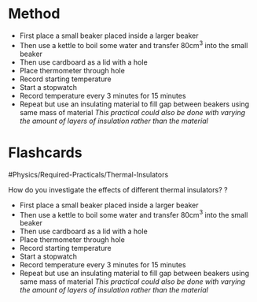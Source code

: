 # Method
- First place a small beaker placed inside a larger beaker
- Then use a kettle to boil some water and transfer 80cm$^3$ into the small beaker
- Then use cardboard as a lid with a hole
- Place thermometer through hole
- Record starting temperature 
- Start a stopwatch
- Record temperature every 3 minutes for 15 minutes
- Repeat but use an insulating material to fill gap between beakers using same mass of material
*This practical could also be done with varying the amount of layers of insulation rather than the material*
# Flashcards

#Physics/Required-Practicals/Thermal-Insulators

How do you investigate the effects of different thermal insulators?
?
- First place a small beaker placed inside a larger beaker
- Then use a kettle to boil some water and transfer 80cm$^3$ into the small beaker
- Then use cardboard as a lid with a hole
- Place thermometer through hole
- Record starting temperature 
- Start a stopwatch
- Record temperature every 3 minutes for 15 minutes
- Repeat but use an insulating material to fill gap between beakers using same mass of material
*This practical could also be done with varying the amount of layers of insulation rather than the material* 
